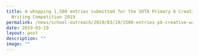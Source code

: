 ```yaml
---
title: A whopping 1,500 entries submitted for the SOTA Primary 6 Creative
  Writing Competition 2019
permalink: /news/school-outreach/2019/03/19/1500-entries-p6-creative-writing-competition-2019/
date: 2019-03-19
layout: post
description: ""
image: ""
---
```

